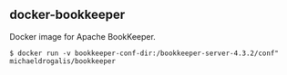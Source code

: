 ## docker-bookkeeper

Docker image for Apache BookKeeper.

```
$ docker run -v bookkeeper-conf-dir:/bookkeeper-server-4.3.2/conf" michaeldrogalis/bookkeeper
```